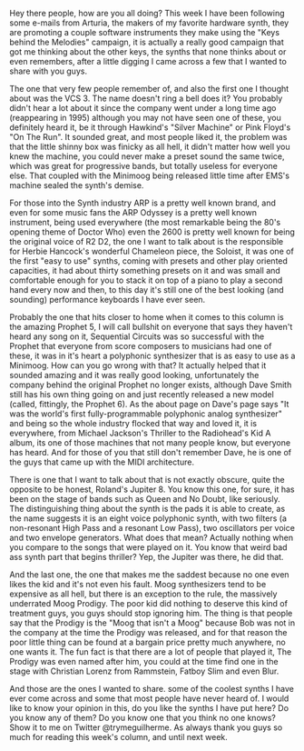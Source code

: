 Hey there people, how are you all doing? This week I have been following some e-mails from Arturia, the makers of my favorite hardware synth, they are promoting a couple software instruments they make using the "Keys behind the Melodies" campaign, it is actually a really good campaign that got me thinking about the other keys, the synths that none thinks about or even remembers, after a little digging I came across a few that I wanted to share with you guys.

The one that very few people remember of, and also the first one I thought about was the VCS 3. The name doesn't ring a bell does it? You probably didn't hear a lot about it since the company went under a long time ago (reappearing in 1995) although you may not have seen one of these, you definitely heard it, be it through Hawkind's "Silver Machine" or Pink Floyd's "On The Run". It sounded great, and most people liked it, the problem was that the little shinny box was finicky as all hell, it didn't matter how well you knew the machine, you could never make a preset sound the same twice, which was great for progressive bands, but totally useless for everyone else. That coupled with the Minimoog being released little time after EMS's machine sealed the synth's demise.

For those into the Synth industry ARP is a pretty well known brand, and even for some music fans the ARP Odyssey is a pretty well known instrument, being used everywhere (the most remarkable being the 80's opening theme of Doctor Who) even the 2600 is pretty well known for being the original voice of R2 D2, the one I want to talk about is the responsible for Herbie Hancock's wonderful Chameleon piece, the Soloist, it was one of the first "easy to use" synths, coming with presets and other play oriented capacities, it had about thirty something presets on it and was small and comfortable enough for you to stack it on top of a piano to play a second hand every now and then, to this day it's still one of the best looking (and sounding) performance keyboards I have ever seen.

Probably the one that hits closer to home when it comes to this column is the amazing Prophet 5, I will call bullshit on everyone that says they haven't heard any song on it, Sequential Circuits was so successful with the Prophet that everyone from score composers to musicians had one of these, it was in it's heart a polyphonic synthesizer that is as easy to use as a Minimoog. How can you go wrong with that? It actually helped that it sounded amazing and it was really good looking, unfortunately the company behind the original Prophet no longer exists, although Dave Smith still has his own thing going on and just recently released a new model (called, fittingly, the Prophet 6). As the about page on Dave's page says "It was the world's first fully-programmable polyphonic analog synthesizer" and being so the whole industry flocked that way and loved it, it is everywhere, from Michael Jackson's Thriller to the Radiohead's Kid A album, its one of those machines that not many people know, but everyone has heard. And for those of you that still don't remember Dave, he is one of the guys that came up with the MIDI architecture.

There is one that I want to talk about that is not exactly obscure, quite the opposite to be honest, Roland's Jupiter 8. You know this one, for sure, it has been on the stage of bands such as Queen and No Doubt, like seriously. The distinguishing thing about the synth is the pads it is able to create, as the name suggests it is an eight voice polyphonic synth, with two filters (a non-resonant High Pass and a resonant Low Pass), two oscillators per voice and two envelope generators. What does that mean? Actually nothing when you compare to the songs that were played on it. You know that weird bad ass synth part that begins thriller? Yep, the Jupiter was there, he did that.

And the last one, the one that makes me the saddest because no one even likes the kid and it's not even his fault. Moog synthesizers tend to be expensive as all hell, but there is an exception to the rule, the massively underrated Moog Prodigy. The poor kid did nothing to deserve this kind of treatment guys, you guys should stop ignoring him. The thing is that people say that the Prodigy is the "Moog that isn't a Moog" because Bob was not in the company at the time the Prodigy was released, and for that reason the poor little thing can be found at a bargain price pretty much anywhere, no one wants it. The fun fact is that there are a lot of people that played it, The Prodigy was even named after him, you could at the time find one in the stage with Christian Lorenz from Rammstein, Fatboy Slim and even Blur.

And those are the ones I wanted to share. some of the coolest synths I have ever come across and some that most people have never heard of. I would like to know your opinion in this, do you like the synths I have put here? Do you know any of them? Do you know one that you think no one knows? Show it to me on Twitter @trymeguilherme. As always thank you guys so much for reading this week's column, and until next week.
